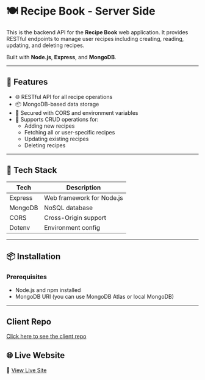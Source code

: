 # 🍽️ Recipe Book - Server Side

This is the backend API for the **Recipe Book** web application. It provides RESTful endpoints to manage user recipes including creating, reading, updating, and deleting recipes.

Built with **Node.js**, **Express**, and **MongoDB**.

---

## 🚀 Features

- 🌐 RESTful API for all recipe operations
- 📦 MongoDB-based data storage
- 🔐 Secured with CORS and environment variables
- 📄 Supports CRUD operations for:
  - Adding new recipes
  - Fetching all or user-specific recipes
  - Updating existing recipes
  - Deleting recipes

---

## 🧪 Tech Stack

| Tech      | Description               |
|-----------|---------------------------|
| Express   | Web framework for Node.js |
| MongoDB   | NoSQL database             |
| CORS      | Cross-Origin support       |
| Dotenv    | Environment config         |

---

## 📦 Installation

### Prerequisites

- Node.js and npm installed
- MongoDB URI (you can use MongoDB Atlas or local MongoDB)

---
## Client Repo  
[Click here to see the client repo](https://github.com/mrarifat21/Recipe-Book-Client)

## 🌐 Live Website

🔗 [View Live Site](https://tastelog-cdee1.web.app/)
